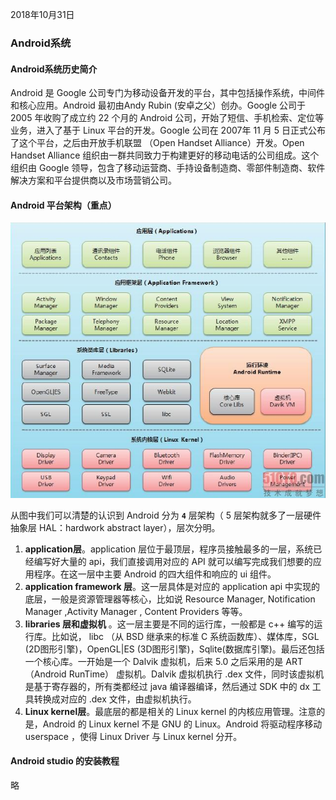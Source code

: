 2018年10月31日

### Android系统

#### Android系统历史简介
Android 是 Google 公司专门为移动设备开发的平台，其中包括操作系统，中间件和核心应用。Android 最初由Andy Rubin (安卓之父）创办。Google 公司于 2005 年收购了成立约 22 个月的 Android  公司，开始了短信、手机检索、定位等业务，进入了基于 Linux 平台的开发。Google 公司在 2007年 11 月 5 日正式公布了这个平台，之后由开放手机联盟 （Open Handset Alliance）开发。Open Handset Alliance  组织由一群共同致力于构建更好的移动电话的公司组成。这个组织由 Google 领导，包含了移动运营商、手持设备制造商、零部件制造商、软件解决方案和平台提供商以及市场营销公司。

#### Android 平台架构（重点）


<div align="center">
<img src="../images/Android系统架构.png"></img>
</div>

从图中我们可以清楚的认识到 Android 分为 **`4`** 层架构（ 5 层架构就多了一层硬件抽象层 HAL：hardwork abstract layer），层次分明。  
1. **application层**。application 层位于最顶层，程序员接触最多的一层，系统已经编写好大量的 api，我们直接调用对应的 API 就可以编写完成我们想要的应用程序。在这一层中主要 Android 的四大组件和响应的 ui 组件。
2. **application framework 层**。这一层具体是对应的 application api 中实现的底层，一般是资源管理器等核心，比如说 Resource Manager, Notification Manager ,Activity Manager , Content Providers  等等。
3. **libraries 层和虚拟机** 。这一层主要是不同的运行库，一般都是 c++ 编写的运行库。比如说， libc （从 BSD 继承来的标准 C 系统函数库）、媒体库，SGL (2D图形引擎)，OpenGL|ES (3D图形引擎)，Sqlite(数据库引擎)。最后还包括一个核心库。一开始是一个 Dalvik 虚拟机，后来 5.0 之后采用的是 ART（Android RunTime） 虚拟机。Dalvik 虚拟机执行 .dex 文件，同时该虚拟机是基于寄存器的，所有类都经过 java  编译器编译，然后通过 SDK 中的 dx 工具转换成对应的 .dex 文件，由虚拟机执行。
4. **Linux kernel层**。最底层的都是相关的 Linux kernel 的内核应用管理。注意的是，Android 的 Linux kernel 不是 GNU 的 Linux。Android 将驱动程序移动 userspace ，使得 Linux Driver 与 Linux kernel 分开。

#### Android studio 的安装教程
略